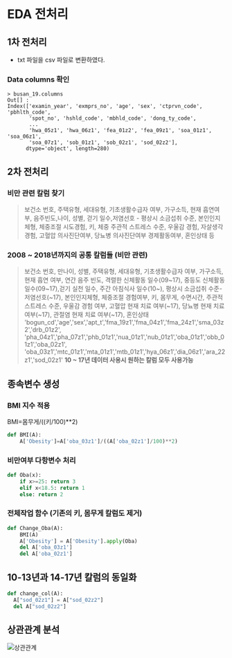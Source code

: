 # EDA 전처리 
## 1차 전처리
- txt 파일을 csv 파일로 변환하였다.

### Data columns 확인
```
> busan_19.columns
Out[] : 
Index(['examin_year', 'exmprs_no', 'age', 'sex', 'ctprvn_code', 'pbhlth_code',
       'spot_no', 'hshld_code', 'mbhld_code', 'dong_ty_code',
       ...
       'hwa_05z1', 'hwa_06z1', 'fea_01z2', 'fea_09z1', 'soa_01z1', 'soa_06z1',
       'soa_07z1', 'sob_01z1', 'sob_02z1', 'sod_02z2'],
      dtype='object', length=280)
```

## 2차 전처리

### 비만 관련 칼럼 찾기
> 보건소 번호, 주택유형, 세대유형, 기초생활수급자 여부, 가구소득, 현재 흡연여부, 음주빈도,나이, 성별, 걷기 일수,저염선호 - 평상시 소금섭취 수준, 본인인지체형, 체중조절 시도경험, 키, 체중 주관적 스트레스 수준, 우울감 경험, 자살생각 경험, 고혈압 의사진단여부, 당뇨병 의사진단여부 경제활동여부, 혼인상태 등

### 2008 ~ 2018년까지의 공통 칼럼들 (비만 관련)
> 보건소 번호, 만나이, 성별, 주택유형, 세대유형, 기초생활수급자 여부, 가구소득, 현재 흡연 여부, 연간 음주 빈도, 격렬한 신체활동 일수(09~17), 중등도 신체활동 일수(09~17),걷기 실천 일수, 주간 아침식사 일수(10~), 평상시 소금섭취 수준-저염선호(~17), 본인인지체형, 체중조절 경험여부, 키, 몸무게, 수면시간, 주관적 스트레스 수준, 우울감 경험 여부, 고혈압 현재 치료 여부(~17), 당뇨병 현재 치료 여부(~17), 관절염 현재 치료 여부(~17), 혼인상태 <br>
> 'bogun_cd','age','sex','apt_t','fma_19z1','fma_04z1','fma_24z1','sma_03z2','drb_01z2',
'pha_04z1','pha_07z1','phb_01z1','nua_01z1','nub_01z1','oba_01z1','obb_01z1','oba_02z1',
'oba_03z1','mtc_01z1','mta_01z1','mtb_01z1','hya_06z1','dia_06z1','ara_22z1','sod_02z1'
**10 ~ 17년 데이터 사용시 원하는 칼럼 모두 사용가능**

## 종속변수 생성
### BMI 지수 적용
BMI=몸무게/((키/100)\*\*2)
```py
def BMI(A):
    A['Obesity']=A['oba_03z1']/((A['oba_02z1']/100)**2)
```

### 비만여부 다항변수 처리
```py
def Oba(x):
    if x>=25: return 3
    elif x<18.5: return 1
    else: return 2
```

### 전체작업 함수 (기존의 키, 몸무게 칼럼도 제거)
```py
def Change_Oba(A):
    BMI(A)
    A['Obesity'] = A['Obesity'].apply(Oba)
    del A['oba_03z1']
    del A['oba_02z1']
```

## 10-13년과 14-17년 칼럼의 동일화
```py
def change_col(A):
  A["sod_02z1"] = A["sod_02z2"]
  del A["sod_02z2"]
```

## 상관관계 분석
![상관관계](https://user-images.githubusercontent.com/76692294/104595447-fbe39f00-56b5-11eb-91a8-ce9f5252c2fa.png)